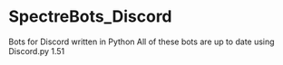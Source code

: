 # SpectreBots_Discord
Bots for Discord written in Python
All of these bots are up to date using Discord.py 1.51
